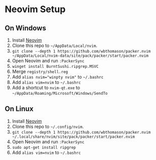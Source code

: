 # Neovim Setup

## On Windows

1. Install [Neovim](https://neovim.io/)
2. Clone this repo to `~/AppData/Local/nvim`.
3. `git clone --depth 1 https://github.com/wbthomason/packer.nvim ~/AppData/Local/nvim-data/site/pack/packer/start/packer.nvim`
4. Open Neovim and run `:PackerSync`
5. `winget install BurntSushi.ripgrep.MSVC`
6. Merge `registry/shell.reg`
7. Add `alias nvim="winpty nvim"` to `~/.bashrc`
8. Add `alias vim=nvim` to `~/.bashrc`
9. Add a shortcut to `nvim-qt.exe` to `~/AppData/Roaming/Microsoft/Windows/SendTo`

## On Linux

1. Install [Neovim](https://neovim.io/)
2. Clone this repo to `~/.config/nvim`.
3. `git clone --depth 1 https://github.com/wbthomason/packer.nvim ~/.local/share/nvim/site/pack/packer/start/packer.nvim`
4. Open Neovim and run `:PackerSync`
5. `sudo apt-get install ripgrep`
6. Add `alias vim=nvim` to `~/.bashrc`

